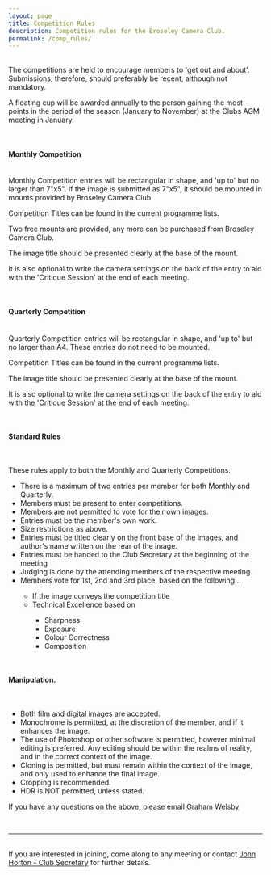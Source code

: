 ```yaml
---
layout: page
title: Competition Rules
description: Competition rules for the Broseley Camera Club.
permalink: /comp_rules/
---
```


<!-- <img class="col one right" src="/assets/img/prof_pic.jpg"> -->

<br/>
The competitions are held to encourage members to 'get out and about'. Submissions, therefore, should preferably be recent, although not mandatory.

A floating cup will be awarded annually to the person gaining the most points in the period of the season (January to November) at the Clubs AGM meeting in January.

<br>

#### Monthly Competition

<br>
Monthly Competition entries will be rectangular in shape, and 'up to' but no larger than 7&quot;x5&quot;. If the image is submitted as 7&quot;x5&quot;, it should be mounted in mounts provided by Broseley Camera Club. 

Competition Titles can be found in the current programme lists.

Two free mounts are provided, any more can be purchased from Broseley Camera Club.

The image title should be presented clearly at the base of the mount.

It is also optional to write the camera settings on the back of the entry to aid with the 'Critique Session' at the end of each meeting.

<br>

#### Quarterly Competition

<br>
Quarterly Competition entries will be rectangular in shape, and 'up to' but no larger than A4. These entries do not need to be mounted.

Competition Titles can be found in the current programme lists.

The image title should be presented clearly at the base of the mount.

It is also optional to write the camera settings on the back of the entry to aid with the 'Critique Session' at the end of each meeting.

<br>

#### Standard Rules

<br>

These rules apply to both the Monthly and Quarterly Competitions.

<ul>
	<li>There is a maximum of two entries per member for both Monthly and Quarterly.</li>
	<li>Members must be present to enter competitions.</li>
	<li>Members are not permitted to vote for their own images.</li>
	<li>Entries must be the member's own work.</li>
	<li>Size restrictions as above.</li>
	<li>Entries must be titled clearly on the front base of the images, and author's name written on the rear of the image.</li>
	<li>Entries must be handed to the Club Secretary at the beginning of the meeting</li>
	<li>Judging is done by the attending members of the respective meeting.</li>
	<li>Members vote for 1st, 2nd and 3rd place, based on the following...</li>
		<ul>
			<li>If the image conveys the competition title</li>
			<li>Technical Excellence based on</li>
				<ul>
					<li>Sharpness</li>
					<li>Exposure</li>
					<li>Colour Correctness</li>
					<li>Composition</li>
				</ul>
		</ul>
</ul>
<br>

#### Manipulation.
<br>

<ul>
	<li>Both film and digital images are accepted.</li>
	<li>Monochrome is permitted, at the discretion of the member, and if it enhances the image.</li>
	<li>The use of Photoshop or other software is permitted, however minimal editing is preferred. Any editing should be within the realms of reality, and in the correct context of the image.</li>
	<li>Cloning is permitted, but must remain within the context of the image, and only used to enhance the final image.</li>
	<li>Cropping is recommended.</li>
	<li>HDR is NOT permitted, unless stated.</li>
</ul>
 

  
If you have any questions on the above, please email <a href="mailto:grahamwelsby@gmail.com">Graham Welsby</a>


<br/>
<hr/>
<br/>
<span class="contacticon center">
	<a href="mailto:BroseleyPhotography@gmail.com"><i class="fa fa-envelope-square"></i></a>
<!--<a href="https://github.com" target="_blank"><i class="fa fa-github-square"></i></a>
	<a href="https://www.linkedin.com" target="_blank"><i class="fa fa-linkedin-square"></i></a>
	<a href="http://tumblr.com" target="_blank"><i class="fa fa-tumblr-square"></i></a> -->
	<a href="https://twitter.com/BroseleyPhoto" target="_blank"><i class="fa fa-twitter-square"></i></a>
</span>

<div class="col three caption">
	If you are interested in joining, come along to any meeting or contact <a href="mailto:john.horton4@btinternet.com">John Horton - Club Secretary</a> for further details.
</div>

